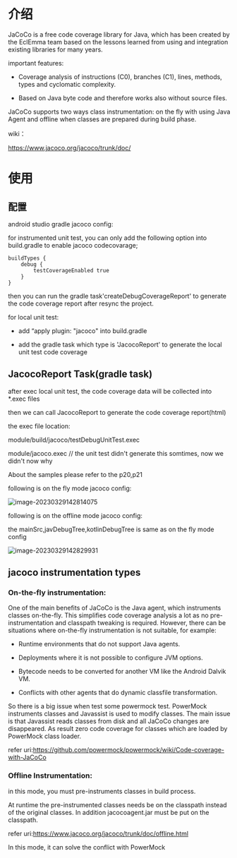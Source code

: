 # 介绍

JaCoCo is a free code coverage library for Java, which has been created by the EclEmma team based on the lessons learned from using and integration existing libraries for many years.

important features:

- Coverage analysis of instructions (C0), branches (C1), lines, methods, types and cyclomatic complexity.

- Based on Java byte code and therefore works also without source files.

JaCoCo supports two ways class instrumentation: on the fly with using Java Agent and offline when classes are prepared during build phase.

wiki：

https://www.jacoco.org/jacoco/trunk/doc/



# 使用

## 配置

android studio gradle jacoco config:

for instrumented unit test, you can only add the following option into build.gradle to enable jacoco codecovarage;

```
buildTypes {
	debug {
		testCoverageEnabled true
	}
}
```

then you can run the gradle task'createDebugCoverageReport' to generate the code coverage report after resync the project.

for local unit test:

- add “apply plugin: "jacoco" into build.gradle

- add the gradle task which type is 'JacocoReport' to generate the local unit test code coverage

## JacocoReport Task(gradle task)

after exec local unit test, the code coverage data will be collected into *.exec files

then we can call JacocoReport to generate the code coverage report(html)



the exec file location:

module/build/jacoco/testDebugUnitTest.exec

module/jacoco.exec // the unit test didn't generate this somtimes, now we didn't now why



About the samples please refer to the p20,p21



following is on the fly mode jacoco config:

![image-20230329142814075](E:\personal\CSLibrary\04_Android\imgs\image-20230329142814075.png)



following is on the offline mode jacoco config: 

the mainSrc,javDebugTree,kotlinDebugTree is same as on the fly mode config

![image-20230329142829931](E:\personal\CSLibrary\04_Android\imgs\image-20230329142829931.png)



## jacoco instrumentation types

### On-the-fly instrumentation: 

One of the main benefits of JaCoCo is the Java agent, which instruments classes on-the-fly. This simplifies code coverage analysis a lot as no pre-instrumentation and classpath tweaking is required. However, there can be situations where on-the-fly instrumentation is not suitable, for example:

- Runtime environments that do not support Java agents.

- Deployments where it is not possible to configure JVM options.

- Bytecode needs to be converted for another VM like the Android Dalvik VM.

- Conflicts with other agents that do dynamic classfile transformation.

So there is a big issue when test some powermock test. PowerMock instruments classes and Javassist is used to modify classes. The main issue is that Javassist reads classes from disk and all JaCoCo changes are disappeared. As result zero code coverage for classes which are loaded by PowerMock class loader.

refer uri:https://github.com/powermock/powermock/wiki/Code-coverage-with-JaCoCo

### Offline Instrumentation:

in this mode, you must pre-instruments classes in build process.

At runtime the pre-instrumented classes needs be on the classpath instead of the original classes. In addition jacocoagent.jar must be put on the classpath.

refer uri:https://www.jacoco.org/jacoco/trunk/doc/offline.html

In this mode, it can solve the conflict with PowerMock